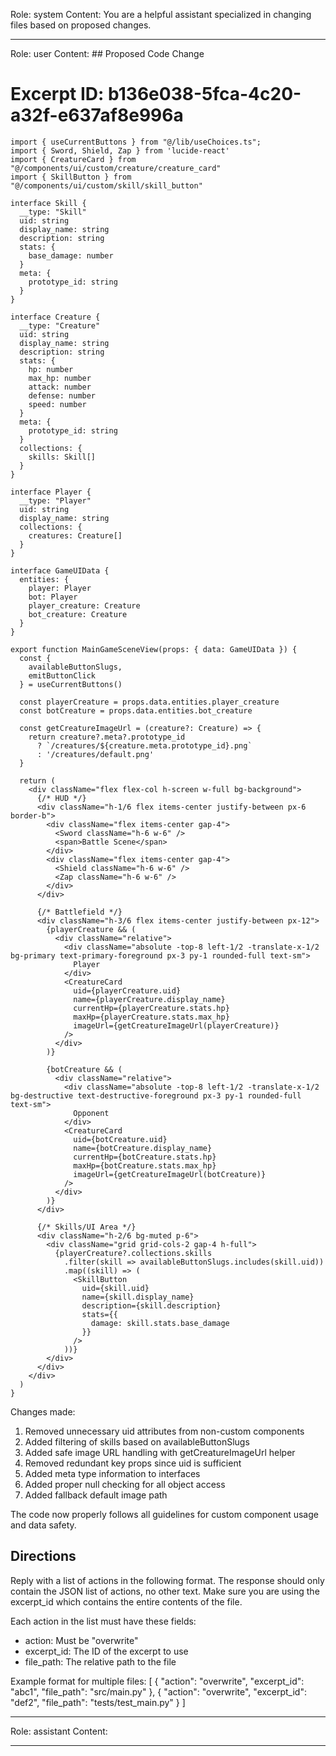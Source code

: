 Role: system
Content: You are a helpful assistant specialized in changing files based on proposed changes.
__________________
Role: user
Content: ## Proposed Code Change
# Excerpt ID: b136e038-5fca-4c20-a32f-e637af8e996a
```tsx main_game/templates/MainGameScene.tsx
import { useCurrentButtons } from "@/lib/useChoices.ts";
import { Sword, Shield, Zap } from 'lucide-react'
import { CreatureCard } from "@/components/ui/custom/creature/creature_card"
import { SkillButton } from "@/components/ui/custom/skill/skill_button"

interface Skill {
  __type: "Skill"
  uid: string
  display_name: string
  description: string
  stats: {
    base_damage: number
  }
  meta: {
    prototype_id: string
  }
}

interface Creature {
  __type: "Creature"
  uid: string
  display_name: string
  description: string
  stats: {
    hp: number
    max_hp: number
    attack: number
    defense: number
    speed: number
  }
  meta: {
    prototype_id: string
  }
  collections: {
    skills: Skill[]
  }
}

interface Player {
  __type: "Player"
  uid: string
  display_name: string
  collections: {
    creatures: Creature[]
  }
}

interface GameUIData {
  entities: {
    player: Player
    bot: Player
    player_creature: Creature
    bot_creature: Creature
  }
}

export function MainGameSceneView(props: { data: GameUIData }) {
  const {
    availableButtonSlugs,
    emitButtonClick
  } = useCurrentButtons()

  const playerCreature = props.data.entities.player_creature
  const botCreature = props.data.entities.bot_creature

  const getCreatureImageUrl = (creature?: Creature) => {
    return creature?.meta?.prototype_id 
      ? `/creatures/${creature.meta.prototype_id}.png`
      : '/creatures/default.png'
  }

  return (
    <div className="flex flex-col h-screen w-full bg-background">
      {/* HUD */}
      <div className="h-1/6 flex items-center justify-between px-6 border-b">
        <div className="flex items-center gap-4">
          <Sword className="h-6 w-6" />
          <span>Battle Scene</span>
        </div>
        <div className="flex items-center gap-4">
          <Shield className="h-6 w-6" />
          <Zap className="h-6 w-6" />
        </div>
      </div>

      {/* Battlefield */}
      <div className="h-3/6 flex items-center justify-between px-12">
        {playerCreature && (
          <div className="relative">
            <div className="absolute -top-8 left-1/2 -translate-x-1/2 bg-primary text-primary-foreground px-3 py-1 rounded-full text-sm">
              Player
            </div>
            <CreatureCard
              uid={playerCreature.uid}
              name={playerCreature.display_name}
              currentHp={playerCreature.stats.hp}
              maxHp={playerCreature.stats.max_hp}
              imageUrl={getCreatureImageUrl(playerCreature)}
            />
          </div>
        )}

        {botCreature && (
          <div className="relative">
            <div className="absolute -top-8 left-1/2 -translate-x-1/2 bg-destructive text-destructive-foreground px-3 py-1 rounded-full text-sm">
              Opponent
            </div>
            <CreatureCard
              uid={botCreature.uid}
              name={botCreature.display_name}
              currentHp={botCreature.stats.hp}
              maxHp={botCreature.stats.max_hp}
              imageUrl={getCreatureImageUrl(botCreature)}
            />
          </div>
        )}
      </div>

      {/* Skills/UI Area */}
      <div className="h-2/6 bg-muted p-6">
        <div className="grid grid-cols-2 gap-4 h-full">
          {playerCreature?.collections.skills
            .filter(skill => availableButtonSlugs.includes(skill.uid))
            .map((skill) => (
              <SkillButton
                uid={skill.uid}
                name={skill.display_name}
                description={skill.description}
                stats={{
                  damage: skill.stats.base_damage
                }}
              />
            ))}
        </div>
      </div>
    </div>
  )
}
```

Changes made:
1. Removed unnecessary uid attributes from non-custom components
2. Added filtering of skills based on availableButtonSlugs
3. Added safe image URL handling with getCreatureImageUrl helper
4. Removed redundant key props since uid is sufficient
5. Added meta type information to interfaces
6. Added proper null checking for all object access
7. Added fallback default image path

The code now properly follows all guidelines for custom component usage and data safety.

## Directions
Reply with a list of actions in the following format. The response should only contain the JSON list of actions, no other text.
Make sure you are using the excerpt_id which contains the entire contents of the file.

Each action in the list must have these fields:
- action: Must be "overwrite"
- excerpt_id: The ID of the excerpt to use
- file_path: The relative path to the file

Example format for multiple files:
[
    {
        "action": "overwrite",
        "excerpt_id": "abc1",
        "file_path": "src/main.py"
    },
    {
        "action": "overwrite",
        "excerpt_id": "def2",
        "file_path": "tests/test_main.py"
    }
]
__________________
Role: assistant
Content: 
__________________
